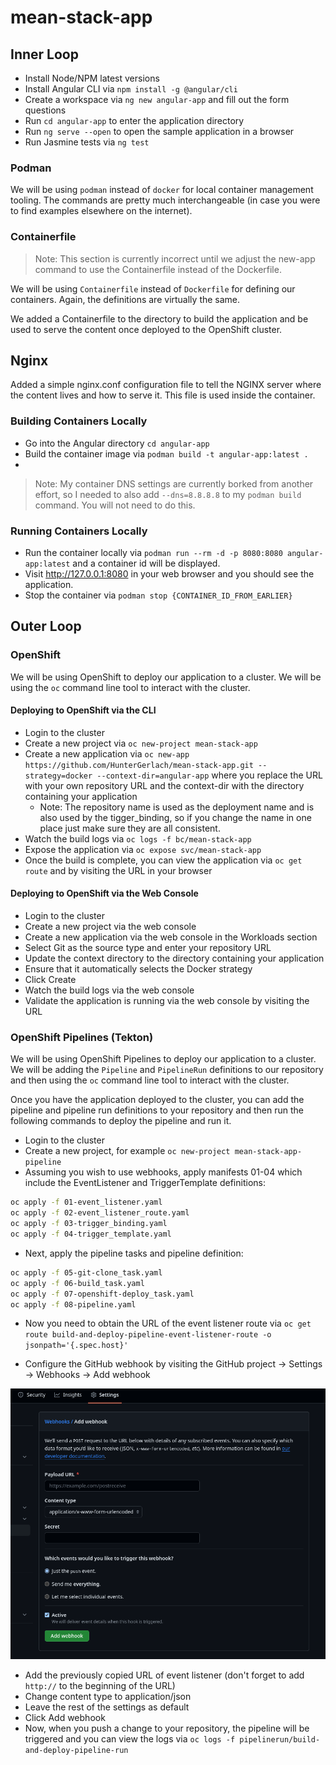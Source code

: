 # mean-stack-app

## Inner Loop

- Install Node/NPM latest versions
- Install Angular CLI via `npm install -g @angular/cli`
- Create a workspace via `ng new angular-app` and fill out the form questions
- Run `cd angular-app` to enter the application directory
- Run `ng serve --open` to open the sample application in a browser
- Run Jasmine tests via `ng test`

### Podman

We will be using `podman` instead of `docker` for local container management tooling. The commands are pretty much interchangeable (in case you were to find examples elsewhere on the internet).

### Containerfile

> Note: This section is currently incorrect until we adjust the new-app command to use the Containerfile instead of the Dockerfile.

We will be using `Containerfile` instead of `Dockerfile` for defining our containers. Again, the definitions are virtually the same.

We added a Containerfile to the directory to build the application and be used to serve the content once deployed to the OpenShift cluster.

## Nginx

Added a simple nginx.conf configuration file to tell the NGINX server where the content lives and how to serve it. This file is used inside the container.

### Building Containers Locally

- Go into the Angular directory `cd angular-app`
- Build the container image via `podman build -t angular-app:latest .`
-

> Note: My container DNS settings are currently borked from another effort, so I needed to also add `--dns=8.8.8.8` to my `podman build` command. You will not need to do this.

### Running Containers Locally

- Run the container locally via `podman run --rm -d -p 8080:8080 angular-app:latest` and a container id will be displayed.
- Visit http://127.0.0.1:8080 in your web browser and you should see the application.
- Stop the container via `podman stop {CONTAINER_ID_FROM_EARLIER}`

## Outer Loop

### OpenShift

We will be using OpenShift to deploy our application to a cluster. We will be using the `oc` command line tool to interact with the cluster.

#### Deploying to OpenShift via the CLI

- Login to the cluster
- Create a new project via `oc new-project mean-stack-app`
- Create a new application via `oc new-app https://github.com/HunterGerlach/mean-stack-app.git --strategy=docker --context-dir=angular-app` where you replace the URL with your own repository URL and the context-dir with the directory containing your application
  - Note: The repository name is used as the deployment name and is also used by the tigger_binding, so if you change the name in one place just make sure they are all consistent.
- Watch the build logs via `oc logs -f bc/mean-stack-app`
- Expose the application via `oc expose svc/mean-stack-app`
- Once the build is complete, you can view the application via `oc get route` and by visiting the URL in your browser

#### Deploying to OpenShift via the Web Console

- Login to the cluster
- Create a new project via the web console
- Create a new application via the web console in the Workloads section
- Select Git as the source type and enter your repository URL
- Update the context directory to the directory containing your application
- Ensure that it automatically selects the Docker strategy
- Click Create
- Watch the build logs via the web console
- Validate the application is running via the web console by visiting the URL

### OpenShift Pipelines (Tekton)

We will be using OpenShift Pipelines to deploy our application to a cluster. We will be adding the `Pipeline` and `PipelineRun` definitions to our repository and then using the `oc` command line tool to interact with the cluster.

Once you have the application deployed to the cluster, you can add the pipeline and pipeline run definitions to your repository and then run the following commands to deploy the pipeline and run it.

- Login to the cluster
- Create a new project, for example `oc new-project mean-stack-app-pipeline`
- Assuming you wish to use webhooks, apply manifests 01-04 which include the EventListener and TriggerTemplate definitions:

```bash
oc apply -f 01-event_listener.yaml
oc apply -f 02-event_listener_route.yaml
oc apply -f 03-trigger_binding.yaml
oc apply -f 04-trigger_template.yaml
```

- Next, apply the pipeline tasks and pipeline definition:

```bash
oc apply -f 05-git-clone_task.yaml
oc apply -f 06-build_task.yaml
oc apply -f 07-openshift-deploy_task.yaml
oc apply -f 08-pipeline.yaml
```

- Now you need to obtain the URL of the event listener route via `oc get route build-and-deploy-pipeline-event-listener-route -o jsonpath='{.spec.host}'`

- Configure the GitHub webhook by visiting the GitHub project -> Settings -> Webhooks -> Add webhook

![GitHub Webhook Settings](./img/github-webhook-settings.png)

- Add the previously copied URL of event listener (don't forget to add `http://` to the beginning of the URL)
- Change content type to application/json
- Leave the rest of the settings as default
- Click Add webhook
- Now, when you push a change to your repository, the pipeline will be triggered and you can view the logs via `oc logs -f pipelinerun/build-and-deploy-pipeline-run`
